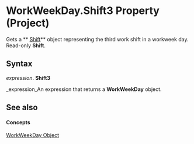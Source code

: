 
# WorkWeekDay.Shift3 Property (Project)

Gets a  ** [Shift](bf224646-d1c6-bc4a-1cce-a08b2f4e417d.md)** object representing the third work shift in a workweek day. Read-only **Shift**.


## Syntax

 _expression_. **Shift3**

 _expression_An expression that returns a  **WorkWeekDay** object.


## See also


#### Concepts


 [WorkWeekDay Object](b6cbbe5f-11de-de90-e0cc-82bc2027acf5.md)
